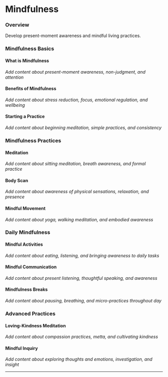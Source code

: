 # Mindfulness

### Overview

Develop present-moment awareness and mindful living practices.

### Mindfulness Basics

#### What is Mindfulness
*Add content about present-moment awareness, non-judgment, and attention*

#### Benefits of Mindfulness
*Add content about stress reduction, focus, emotional regulation, and wellbeing*

#### Starting a Practice
*Add content about beginning meditation, simple practices, and consistency*

### Mindfulness Practices

#### Meditation
*Add content about sitting meditation, breath awareness, and formal practice*

#### Body Scan
*Add content about awareness of physical sensations, relaxation, and presence*

#### Mindful Movement
*Add content about yoga, walking meditation, and embodied awareness*

### Daily Mindfulness

#### Mindful Activities
*Add content about eating, listening, and bringing awareness to daily tasks*

#### Mindful Communication
*Add content about present listening, thoughtful speaking, and awareness*

#### Mindfulness Breaks
*Add content about pausing, breathing, and micro-practices throughout day*

### Advanced Practices

#### Loving-Kindness Meditation
*Add content about compassion practices, metta, and cultivating kindness*

#### Mindful Inquiry
*Add content about exploring thoughts and emotions, investigation, and insight*

---
